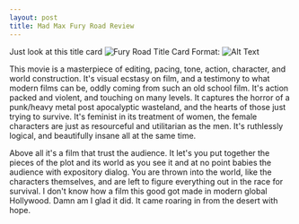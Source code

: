 ```yaml
---
layout: post
title: Mad Max Fury Road Review
---
```


Just look at this title card
![Fury Road Title Card](http://i.imgur.com/NW8NYQG.gifv)
Format: ![Alt Text](http://i.imgur.com/NW8NYQG.gifv)


This movie is a masterpiece of editing, pacing, tone, action, character, and world construction. It's visual ecstasy on film, and a testimony to what modern films can be, oddly coming from such an old school film. It's action packed and violent, and touching on many levels. It captures the horror of a punk/heavy metal post apocalyptic wasteland, and the hearts of those just trying to survive. It's feminist in its treatment of women, the female characters are just as resourceful and utilitarian as the men. It's ruthlessly logical, and beautifully insane all at the same time.

Above all it's a film that trust the audience. It let's you put together the pieces of the plot and its world as you see it and at no point babies the audience with expository dialog. You are thrown into the world, like the characters themselves, and are left to figure everything out in the race for survival.
I don't know how a film this good got made in modern global Hollywood. Damn am I glad it did. It came roaring in from the desert with hope.
